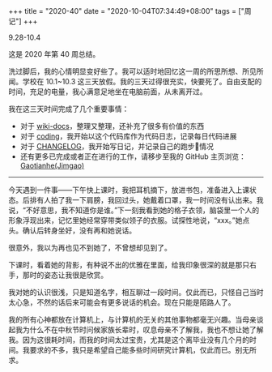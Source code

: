 +++
title = "2020-40"
date = "2020-10-04T07:34:49+08:00"
tags = ["周记"]
+++

9.28-10.4

这是 2020 年第 40 周总结。

洗过脚后，我的心情明显变好些了。我可以适时地回忆这一周的所思所想、所见所闻。学校在 10.1~10.3 这三天放假。我的三天过得很充实，快要死了。自由支配的时间，充足的电量，我心满意足地坐在电脑前面，从未离开过。

我在这三天时间完成了几个重要事情：

- 对于 [wiki-docs](https://github.com/Gaotianhe/wiki-docs)，整理又整理，还补充了很多有价值的东西
- 对于 [coding](https://github.com/Gaotianhe/coding)，我开始以这个代码库作为代码日志，记录每日代码进展
- 对于 [CHANGELOG](https://github.com/Gaotianhe/CHANGELOG)，我开始写日记，并记录自己的跑步🏃‍情况
- 还有更多已完成或者正在进行的工作，请移步至我的 GitHub 主页浏览：[Gaotianhe(Jimgao)](https://github.com/Gaotianhe)

---

今天遇到一件事——下午快上课时，我把耳机摘下，放进书包，准备进入上课状态。后排有人拍了我一下肩膀，我回过头，她戴着口罩，我一时间没有认出来。我说，“不好意思，我不知道你是谁。”下一刻我看到她的格子衣领，脑袋里一个人的形象浮现出来，记忆里她经常穿带类似领子的衣服。试探性地说，“xxx。”她点头。确认后转身坐好，没有再和她说话。

很意外，我以为再也见不到她了，不曾想却见到了。

下课时，看着她的背影，有种说不出的优雅在里面，给我印象很深的就是那只右手，那时的姿态让我很是欣赏。

我对她的认识很浅，只是知道名字，相互聊过一段时间。仅此而已，只怪自己当时太心急，不然的话后来可能会有更多说话的机会。现在只能是陌路人了。

我的所有心神都放在计算机上，与计算机的无关的其他事物都毫无兴趣。当母亲谈起我为什么不在中秋节时问候家族长辈时，叹息母亲不了解我，我也不想让她了解我。因为这很耗时间，而我的时间太过宝贵，尤其是这个离毕业没有几个月的时间。我要求的不多，我只是希望自己能多些时间研究计算机，仅此而已。别无所求。
